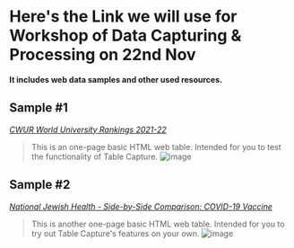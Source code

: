 # Here's the Link we will use for Workshop of Data Capturing & Processing on 22nd Nov
**It includes web data samples and other used resources.**

## Sample #1
*[CWUR World University Rankings 2021-22](https://cwur.org/2021-22.php)*
> This is an one-page basic HTML web table. Intended for you to test the functionality of Table Capture.
![image](https://user-images.githubusercontent.com/32707423/142763448-0fd2cc58-1bca-4e4b-979f-14bc4e40c715.png)

## Sample #2
*[National Jewish Health - Side-by-Side Comparison: COVID-19 Vaccine](https://www.nationaljewish.org/patients-visitors/patient-info/important-updates/coronavirus-information-and-resources/covid-19-vaccines/vaccine-articles/side-by-side-comparison-covid-19-vaccine)*
> This is another one-page basic HTML web table. Intended for you to try out Table Capture's features on your own.
![image](https://user-images.githubusercontent.com/32707423/142763657-edc68306-cee2-444b-b35e-ce78c89318dc.png)
